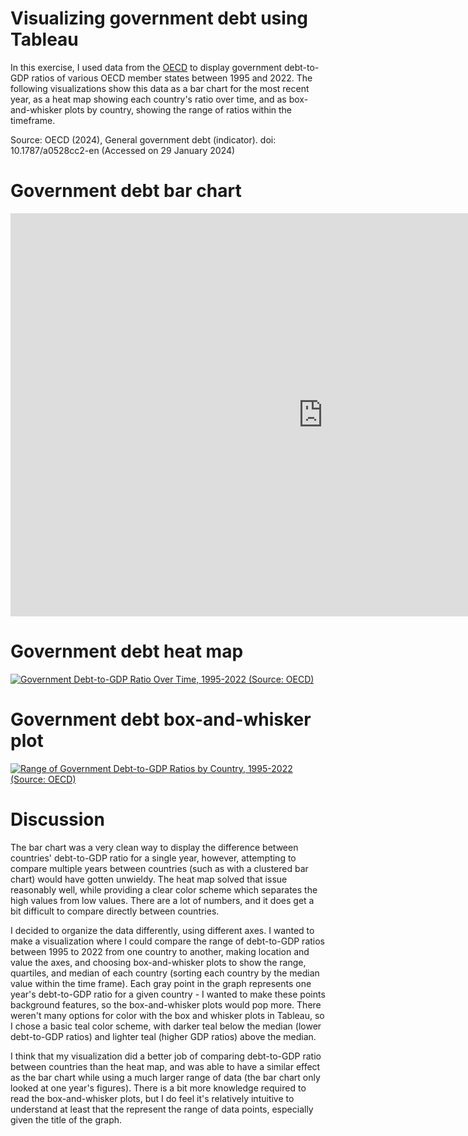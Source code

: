 # Visualizing government debt using Tableau
In this exercise, I used data from the [OECD](https://data.oecd.org/gga/general-government-debt.htm) to display government debt-to-GDP ratios of various OECD member states between 1995 and 2022. The following visualizations show this data as a bar chart for the most recent year, as a heat map showing each country's ratio over time, and as box-and-whisker plots by country, showing the range of ratios within the timeframe. 

Source: OECD (2024), General government debt (indicator). doi: 10.1787/a0528cc2-en (Accessed on 29 January 2024)

# Government debt bar chart
<iframe src="https://data.oecd.org/chart/7kjp" width="1000" height="645" style="border: 0" mozallowfullscreen="true" webkitallowfullscreen="true" allowfullscreen="true"><a href="https://data.oecd.org/chart/7kjp" target="_blank">OECD Chart: General government debt, Total, % of GDP, Annual, 2015</a></iframe>

# Government debt heat map
<div class='tableauPlaceholder' id='viz1706431922514' style='position: relative'><noscript><a href='#'><img alt='Government Debt-to-GDP Ratio Over Time, 1995-2022 (Source: OECD) ' src='https:&#47;&#47;public.tableau.com&#47;static&#47;images&#47;Go&#47;GovernmentDebt_17064318793230&#47;GovernmentDebt-to-GDPRatioOverTime1995-2022SourceOECD&#47;1_rss.png' style='border: none' /></a></noscript><object class='tableauViz'  style='display:none;'><param name='host_url' value='https%3A%2F%2Fpublic.tableau.com%2F' /> <param name='embed_code_version' value='3' /> <param name='site_root' value='' /><param name='name' value='GovernmentDebt_17064318793230&#47;GovernmentDebt-to-GDPRatioOverTime1995-2022SourceOECD' /><param name='tabs' value='no' /><param name='toolbar' value='yes' /><param name='static_image' value='https:&#47;&#47;public.tableau.com&#47;static&#47;images&#47;Go&#47;GovernmentDebt_17064318793230&#47;GovernmentDebt-to-GDPRatioOverTime1995-2022SourceOECD&#47;1.png' /> <param name='animate_transition' value='yes' /><param name='display_static_image' value='yes' /><param name='display_spinner' value='yes' /><param name='display_overlay' value='yes' /><param name='display_count' value='yes' /><param name='language' value='en-US' /><param name='filter' value='publish=yes' /></object></div>                
<script type='text/javascript'>                    
  var divElement = document.getElementById('viz1706431922514');                    
  var vizElement = divElement.getElementsByTagName('object')[0];                    
  vizElement.style.width='100%';vizElement.style.height=(divElement.offsetWidth*0.75)+'px';                    
  var scriptElement = document.createElement('script');                    
  scriptElement.src = 'https://public.tableau.com/javascripts/api/viz_v1.js';                    
  vizElement.parentNode.insertBefore(scriptElement, vizElement);                
</script>

# Government debt box-and-whisker plot
<div class='tableauPlaceholder' id='viz1706561769928' style='position: relative'><noscript><a href='#'><img alt='Range of Government Debt-to-GDP Ratios by Country, 1995-2022 (Source: OECD) ' src='https:&#47;&#47;public.tableau.com&#47;static&#47;images&#47;Go&#47;GovernmentDebt-myversion&#47;Sheet1&#47;1_rss.png' style='border: none' /></a></noscript><object class='tableauViz'  style='display:none;'><param name='host_url' value='https%3A%2F%2Fpublic.tableau.com%2F' /> <param name='embed_code_version' value='3' /> <param name='site_root' value='' /><param name='name' value='GovernmentDebt-myversion&#47;Sheet1' /><param name='tabs' value='no' /><param name='toolbar' value='yes' /><param name='static_image' value='https:&#47;&#47;public.tableau.com&#47;static&#47;images&#47;Go&#47;GovernmentDebt-myversion&#47;Sheet1&#47;1.png' /> <param name='animate_transition' value='yes' /><param name='display_static_image' value='yes' /><param name='display_spinner' value='yes' /><param name='display_overlay' value='yes' /><param name='display_count' value='yes' /><param name='language' value='en-US' /><param name='filter' value='publish=yes' /></object></div>                
<script type='text/javascript'>                    
  var divElement = document.getElementById('viz1706561769928');                    
  var vizElement = divElement.getElementsByTagName('object')[0];                    
  vizElement.style.width='100%';vizElement.style.height=(divElement.offsetWidth*0.75)+'px';                    
  var scriptElement = document.createElement('script');                    
  scriptElement.src = 'https://public.tableau.com/javascripts/api/viz_v1.js';                    
  vizElement.parentNode.insertBefore(scriptElement, vizElement);                
</script>

# Discussion
The bar chart was a very clean way to display the difference between countries' debt-to-GDP ratio for a single year, however, attempting to compare multiple years between countries (such as with a clustered bar chart) would have gotten unwieldy. The heat map solved that issue reasonably well, while providing a clear color scheme which separates the high values from low values. There are a lot of numbers, and it does get a bit difficult to compare directly between countries.

I decided to organize the data differently, using different axes. I wanted to make a visualization where I could compare the range of debt-to-GDP ratios between 1995 to 2022 from one country to another, making location and value the axes, and choosing box-and-whisker plots to show the range, quartiles, and median of each country (sorting each country by the median value within the time frame). Each gray point in the graph represents one year's debt-to-GDP ratio for a given country - I wanted to make these points background features, so the box-and-whisker plots would pop more. There weren't many options for color with the box and whisker plots in Tableau, so I chose a basic teal color scheme, with darker teal below the median (lower debt-to-GDP ratios) and lighter teal (higher GDP ratios) above the median. 

I think that my visualization did a better job of comparing debt-to-GDP ratio between countries than the heat map, and was able to have a similar effect as the bar chart while using a much larger range of data (the bar chart only looked at one year's figures). There is a bit more knowledge required to read the box-and-whisker plots, but I do feel it's relatively intuitive to understand at least that the represent the range of data points, especially given the title of the graph.
